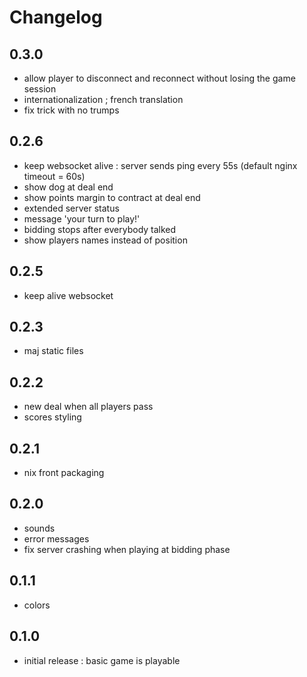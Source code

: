 # Changelog

## 0.3.0

- allow player to disconnect and reconnect without losing the game session
- internationalization ; french translation
- fix trick with no trumps

## 0.2.6

- keep websocket alive : server sends ping every 55s (default nginx timeout = 60s)
- show dog at deal end
- show points margin to contract at deal end
- extended server status
- message 'your turn to play!'
- bidding stops after everybody talked
- show players names instead of position

## 0.2.5

- keep alive websocket

## 0.2.3

- maj static files

## 0.2.2

- new deal when all players pass
- scores styling

## 0.2.1

- nix front packaging

## 0.2.0

- sounds
- error messages
- fix server crashing when playing at bidding phase

## 0.1.1

- colors

## 0.1.0

- initial release : basic game is playable
